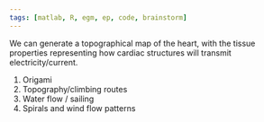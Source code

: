 ```yaml
---
tags: [matlab, R, egm, ep, code, brainstorm]
---
```


We can generate a topographical map of the heart, with the tissue properties representing how cardiac structures will transmit electricity/current. 

1. Origami
2. Topography/climbing routes
3. Water flow / sailing
4. Spirals and wind flow patterns